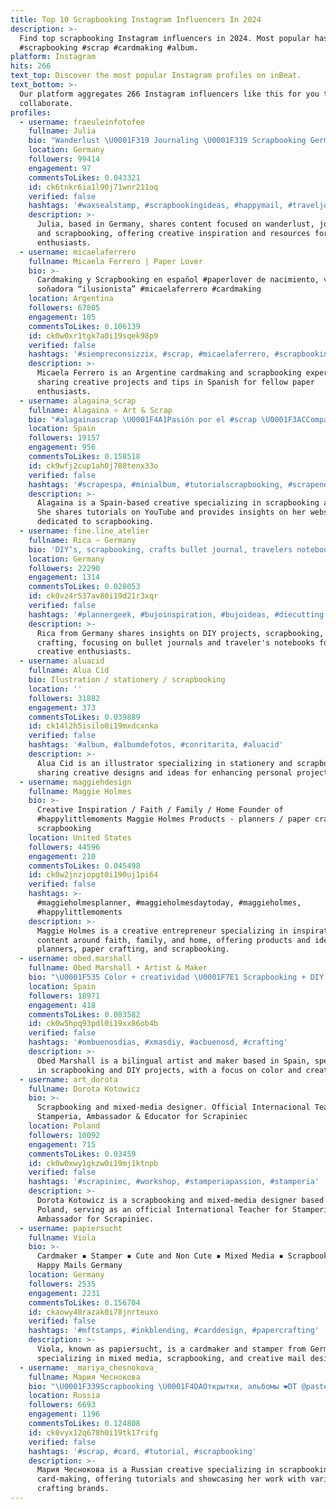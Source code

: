 ```yaml
---
title: Top 10 Scrapbooking Instagram Influencers In 2024
description: >-
  Find top scrapbooking Instagram influencers in 2024. Most popular hashtags:
  #scrapbooking #scrap #cardmaking #album.
platform: Instagram
hits: 266
text_top: Discover the most popular Instagram profiles on inBeat.
text_bottom: >-
  Our platform aggregates 266 Instagram influencers like this for you to
  collaborate.
profiles:
  - username: fraeuleinfotofee
    fullname: Julia
    bio: "Wanderlust \U0001F319 Journaling \U0001F319 Scrapbooking Germany \U0001F1E9\U0001F1EA Book order here ⬇️"
    location: Germany
    followers: 99414
    engagement: 97
    commentsToLikes: 0.043321
    id: ck6tnkr6ia1l90j71wnr211oq
    verified: false
    hashtags: '#waxsealstamp, #scrapbookingideas, #happymail, #traveljournaling'
    description: >-
      Julia, based in Germany, shares content focused on wanderlust, journaling,
      and scrapbooking, offering creative inspiration and resources for
      enthusiasts.
  - username: micaelaferrero
    fullname: Micaela Ferrero | Paper Lover
    bio: >-
      Cardmaking y Scrapbooking en español #paperlover de nacimiento, viajera,
      soñadora “ilusionista” #micaelaferrero #cardmaking
    location: Argentina
    followers: 67805
    engagement: 105
    commentsToLikes: 0.106139
    id: ck0w0xr1tgk7a0i19sqek98p9
    verified: false
    hashtags: '#siempreconsizzix, #scrap, #micaelaferrero, #scrapbooking'
    description: >-
      Micaela Ferrero is an Argentine cardmaking and scrapbooking expert,
      sharing creative projects and tips in Spanish for fellow paper
      enthusiasts.
  - username: alagaina_scrap
    fullname: Alagaina ⭐️ Art & Scrap
    bio: "#alagainascrap \U0001F4A1Pasión por el #scrap \U0001F3ACComparto tutoriales en YouTube \U0001F517Todo sobre #scrapbooking en mi web \U0001F483\U0001F3FCLa Creatividad es contagiosa... pásala!"
    location: Spain
    followers: 19157
    engagement: 956
    commentsToLikes: 0.158518
    id: ck9wfj2cup1ah0j780tenx33o
    verified: false
    hashtags: '#scrapespa, #minialbum, #tutorialscrapbooking, #scrapenespa'
    description: >-
      Alagaina is a Spain-based creative specializing in scrapbooking and art.
      She shares tutorials on YouTube and provides insights on her website
      dedicated to scrapbooking.
  - username: fine.line_atelier
    fullname: Rica ~ Germany
    bio: 'DIY‘s, scrapbooking, crafts bullet journal, travelers notebook'
    location: Germany
    followers: 22290
    engagement: 1314
    commentsToLikes: 0.028053
    id: ck0vz4r537av80i19d21r3xqr
    verified: false
    hashtags: '#plannergeek, #bujoinspiration, #bujoideas, #diecutting'
    description: >-
      Rica from Germany shares insights on DIY projects, scrapbooking, and
      crafting, focusing on bullet journals and traveler's notebooks for
      creative enthusiasts.
  - username: aluacid
    fullname: Alua Cid
    bio: Ilustration / stationery / scrapbooking
    location: ''
    followers: 31882
    engagement: 373
    commentsToLikes: 0.039889
    id: ck14l2h5isilo0i19mxdcxnka
    verified: false
    hashtags: '#album, #albumdefotos, #conritarita, #aluacid'
    description: >-
      Alua Cid is an illustrator specializing in stationery and scrapbooking,
      sharing creative designs and ideas for enhancing personal projects.
  - username: maggiehdesign
    fullname: Maggie Holmes
    bio: >-
      Creative Inspiration / Faith / Family / Home Founder of
      #happylittlemoments Maggie Holmes Products - planners / paper crafting /
      scrapbooking
    location: United States
    followers: 44596
    engagement: 210
    commentsToLikes: 0.045498
    id: ck0w2jnzjopgt0i190uj1pi64
    verified: false
    hashtags: >-
      #maggieholmesplanner, #maggieholmesdaytoday, #maggieholmes,
      #happylittlemoments
    description: >-
      Maggie Holmes is a creative entrepreneur specializing in inspirational
      content around faith, family, and home, offering products and ideas for
      planners, paper crafting, and scrapbooking.
  - username: obed.marshall
    fullname: Obed Marshall • Artist & Maker
    bio: "\U0001F535 Color + creatividad \U0001F7E1 Scrapbooking + DIY⁣⁣ \U0001F7E0 Spanish bilingual collections with @americancrafts \U0001F447\U0001F3FB + sobre mí +inspírate+aprende"
    location: Spain
    followers: 18971
    engagement: 418
    commentsToLikes: 0.083582
    id: ck0w5hpq93pdl0i19xx86ob4b
    verified: false
    hashtags: '#ombuenosdias, #xmasdiy, #acbuenosd, #crafting'
    description: >-
      Obed Marshall is a bilingual artist and maker based in Spain, specializing
      in scrapbooking and DIY projects, with a focus on color and creativity.
  - username: art_dorota
    fullname: Dorota Kotowicz
    bio: >-
      Scrapbooking and mixed-media designer. Official Internacional Teacher of
      Stamperia, Ambassador & Educator for Scrapiniec
    location: Poland
    followers: 10092
    engagement: 715
    commentsToLikes: 0.03459
    id: ck0w0xwy1gkzw0i19mj1ktnpb
    verified: false
    hashtags: '#scrapiniec, #workshop, #stamperiapassion, #stamperia'
    description: >-
      Dorota Kotowicz is a scrapbooking and mixed-media designer based in
      Poland, serving as an official International Teacher for Stamperia and an
      Ambassador for Scrapiniec.
  - username: papiersucht
    fullname: Viola
    bio: >-
      Cardmaker ▪ Stamper ▪ Cute and Non Cute ▪ Mixed Media ▪ Scrapbooking ▪
      Happy Mails Germany
    location: Germany
    followers: 2535
    engagement: 2231
    commentsToLikes: 0.156704
    id: ckaowy48razak0i78jnrteuxo
    verified: false
    hashtags: '#mftstamps, #inkblending, #carddesign, #papercrafting'
    description: >-
      Viola, known as papiersucht, is a cardmaker and stamper from Germany,
      specializing in mixed media, scrapbooking, and creative mail designs.
  - username: _mariya_chesnokova_
    fullname: Мария Чеснокова
    bio: "\U0001F339Scrapbooking \U0001F4DAОткрытки, альбомы ❤️DT @pastel_flowers_hm @mintaypapers \U0001F343мастер-классы\U0001F343 \U0001F90Dоткрытки, альбомы из наличия в актуальном⬇️⬇️⬇️ Новороссийск"
    location: Russia
    followers: 6693
    engagement: 1196
    commentsToLikes: 0.124808
    id: ck0vyx12q678h0i19tk17rifg
    verified: false
    hashtags: '#scrap, #card, #tutorial, #scrapbooking'
    description: >-
      Мария Чеснокова is a Russian creative specializing in scrapbooking and
      card-making, offering tutorials and showcasing her work with various paper
      crafting brands.
---
```


